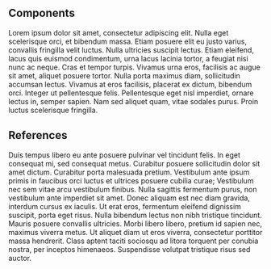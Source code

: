 ## Components
Lorem ipsum dolor sit amet, consectetur adipiscing elit. Nulla eget scelerisque orci, et bibendum massa. Etiam posuere elit eu justo varius, convallis fringilla velit luctus. Nulla ultricies suscipit lectus. Etiam eleifend, lacus quis euismod condimentum, urna lacus lacinia tortor, a feugiat nisi nunc ac neque. Cras et tempor turpis. Vivamus urna eros, facilisis ac augue sit amet, aliquet posuere tortor. Nulla porta maximus diam, sollicitudin accumsan lectus. Vivamus at eros facilisis, placerat ex dictum, bibendum orci. Integer ut pellentesque felis. Pellentesque eget nisl imperdiet, ornare lectus in, semper sapien. Nam sed aliquet quam, vitae sodales purus. Proin luctus scelerisque fringilla.

## References
Duis tempus libero eu ante posuere pulvinar vel tincidunt felis. In eget consequat mi, sed consequat metus. Curabitur posuere sollicitudin dolor sit amet dictum. Curabitur porta malesuada pretium. Vestibulum ante ipsum primis in faucibus orci luctus et ultrices posuere cubilia curae; Vestibulum nec sem vitae arcu vestibulum finibus. Nulla sagittis fermentum purus, non vestibulum ante imperdiet sit amet. Donec aliquam est nec diam gravida, interdum cursus ex iaculis. Ut erat eros, fermentum eleifend dignissim suscipit, porta eget risus. Nulla bibendum lectus non nibh tristique tincidunt. Mauris posuere convallis ultricies. Morbi libero libero, pretium id sapien nec, maximus viverra metus. Ut aliquet diam ut eros viverra, consectetur porttitor massa hendrerit. Class aptent taciti sociosqu ad litora torquent per conubia nostra, per inceptos himenaeos. Suspendisse volutpat tristique risus sed auctor.
